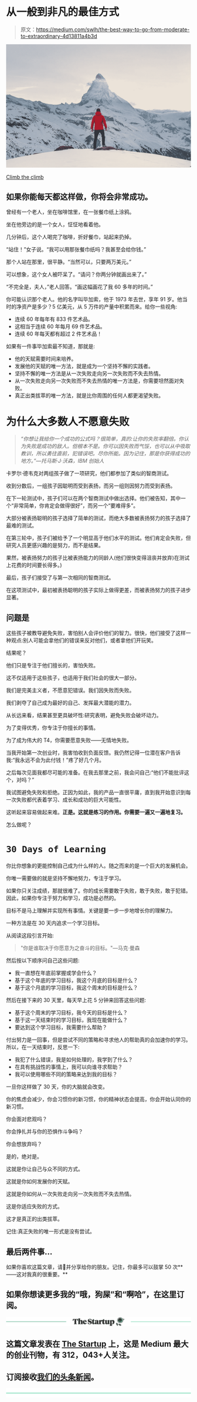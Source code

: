 # 从一般到非凡的最佳方式

> 原文：<https://medium.com/swlh/the-best-way-to-go-from-moderate-to-extraordinary-4d13811a4b3d>

![](img/a09ab906f896de4b9e5a419cba4a1f88.png)

[Climb the climb](https://unsplash.com/photos/-87JyMb9ZfU)

## 如果你能每天都这样做，你将会非常成功。

曾经有一个老人，坐在咖啡馆里，在一张餐巾纸上涂鸦。

坐在他旁边的是一个女人，怔怔地看着他。

几分钟后，这个人喝完了咖啡，折好餐巾，站起来扔掉。

“站住！”女子说。“我可以用那张餐巾纸吗？我甚至会给你钱。”

那个人站在那里，很平静。“当然可以，只要两万美元。”

可以想象，这个女人被吓呆了。“请问？你两分钟就画出来了。”

“不完全是，夫人，”老人回答。“画这幅画花了我 60 多年的时间。”

你可能认识那个老人。他的名字叫毕加索，他于 1973 年去世，享年 91 岁。他当时的净资产是多少？5 亿美元，从 5 万件的产量中积累而来。给你一些视角:

*   连续 60 年每年有 833 件艺术品。
*   这相当于连续 60 年每月 69 件艺术品。
*   连续 60 年每天都有超过 2 件艺术品！

如果有一件事毕加索最不知道，那就是:

*   他的天赋需要时间来培养。
*   发展他的天赋的唯一方法，就是成为一个坚持不懈的实践者。
*   坚持不懈的唯一方法是从一次失败走向另一次失败而不失去热情。
*   从一次失败走向另一次失败而不失去热情的唯一方法是，你需要坦然面对失败。
*   真正出类拔萃的唯一方法，就是比你周围的任何人都更渴望失败。

# 为什么大多数人不愿意失败

> *“你想让我给你一个成功的公式吗？很简单，真的:让你的失败率翻倍。你认为失败是成功的敌人。但根本不是。你可以因失败而气馁，也可以从中吸取教训，所以勇往直前，犯错误吧。尽你所能。因为记住，那是你获得成功的地方。”—托马斯·J·沃森，IBM 创始人*

卡罗尔·德韦克对两组孩子做了一项研究，他们都参加了类似的智商测试。

收到分数后，一组孩子因聪明而受到表扬，而另一组则因努力而受到表扬。

在下一轮测试中，孩子们可以在两个智商测试中做出选择。他们被告知，其中一个“非常简单，你肯定会做得很好”，而另一个“要难得多”。

大部分被表扬聪明的孩子选择了简单的测试，而绝大多数被表扬努力的孩子选择了最难的测试。

在第三轮中，孩子们被给予了一个明显高于他们水平的测试。他们肯定会失败，但研究人员更感兴趣的是努力，而不是结果。

果然，被表扬努力的孩子比被表扬能力的同龄人(他们很快变得沮丧并放弃)在测试上花费的时间要长得多。)

最后，孩子们接受了与第一次相同的智商测试。

在这项测试中，最初被表扬聪明的孩子实际上做得更差，而被表扬努力的孩子进步显著。

## 问题是

这些孩子被教导避免失败，害怕别人会评价他们的智力。很快，他们接受了这样一种观点:别人可能会拿他们的错误来反对他们，或者拿他们开玩笑。

结果呢？

他们只是专注于他们擅长的，害怕失败。

这不仅适用于这些孩子，也适用于我们社会的很大一部分。

我们是完美主义者，不愿意犯错误。我们因失败而失败。

我们剥夺了自己成为最好的自己、发挥最大潜能的潜力。

从长远来看，结果甚至更具破坏性:研究表明，避免失败会破坏动力。

为了变得优秀，你专注于你擅长的事情。

为了成为伟大的 T4，你需要愿意失败——无情地失败。

当我开始第一次创业时，我害怕收到负面反馈。我仍然记得一位潜在客户告诉我:“我永远不会为此付钱！”疼了好几个月。

之后每次见面我都尽可能的准备。在我去那里之前，我会问自己:“他们不能批评这个，对吗？”

我试图避免失败和拒绝。正因为如此，我的产品一直很平庸，直到我开始意识到每一次失败都代表着学习、成长和成功的巨大可能性。

这听起来容易做起来难。**正是。这就是练习的作用。你需要一遍又一遍地复习。**

怎么做呢？

# `30 Days of Learning`

你比你想象的更能控制自己成为什么样的人。随之而来的是一个巨大的发展机会。

你唯一需要做的就是坚持不懈地努力，专注于学习。

如果你只关注成绩，那就很难了。你的成长需要敢于失败，敢于失败，敢于犯错。因此，如果你专注于努力和学习，成功是必然的。

目标不是马上理解并实现所有事情。关键是要一步一步地增长你的理解力。

一种方法是在 30 天内追求一个学习目标。

从阅读这段引言开始:

> "你是谁取决于你愿意为之奋斗的目标。"—马克·曼森

然后按以下顺序问自己这些问题:

*   我一直想在年底前掌握或学会什么？
*   基于这个年底的学习目标，我这个月底的目标是什么？
*   基于这个月底的学习目标，我这个周末的目标是什么？

然后在接下来的 30 天里，每天早上花 5 分钟来回答这些问题:

*   基于这个周末的学习目标，我今天的目标是什么？
*   基于这一天结束时的学习目标，我现在能做什么？
*   要达到这个学习目标，我需要什么帮助？

付出努力是一回事，但是尝试不同的策略和寻求他人的帮助真的会加速你的学习。所以，在一天结束时，反思一下:

*   我犯了什么错误，我是如何处理的，我学到了什么？
*   在具有挑战性的事情上，我可以向谁寻求帮助？
*   我可以使用哪些不同的策略来达到我的目标？

一旦你这样做了 30 天，你的大脑就会改变。

你的焦虑会减少，你会习惯你的新习惯，你的精神状态会提高，你会开始认同你的新习惯。

你会面对悲观吗？

你会挣扎并与你的恐惧作斗争吗？

你会想放弃吗？

是的，绝对是。

这就是你让自己与众不同的方式。

这就是你如何发展你的天赋。

这就是你如何从一次失败走向另一次失败而不失去热情。

这是你适应失败的方式。

这才是真正的出类拔萃。

记住:真正失败的唯一形式是没有尝试。

## 最后两件事…

如果你喜欢这篇文章，请👏并分享给你的朋友。记住，你最多可以鼓掌 50 次**——这对我真的很重要。**

## **如果你想读更多我的“哦，狗屎”和“啊哈”，在这里订阅。**

**[![](img/308a8d84fb9b2fab43d66c117fcc4bb4.png)](https://medium.com/swlh)**

## **这篇文章发表在 [The Startup](https://medium.com/swlh) 上，这是 Medium 最大的创业刊物，有 312，043+人关注。**

## **订阅接收[我们的头条新闻](http://growthsupply.com/the-startup-newsletter/)。**

**[![](img/b0164736ea17a63403e660de5dedf91a.png)](https://medium.com/swlh)**